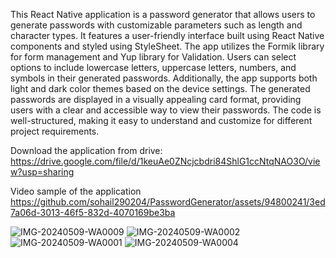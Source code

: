 This React Native application is a password generator that allows users to generate passwords with customizable parameters such as length and character types. It features a user-friendly interface built using React Native components and styled using StyleSheet. The app utilizes the Formik library for form management and Yup library for Validation. Users can select options to include lowercase letters, uppercase letters, numbers, and symbols in their generated passwords. Additionally, the app supports both light and dark color themes based on the device settings. The generated passwords are displayed in a visually appealing card format, providing users with a clear and accessible way to view their passwords. The code is well-structured, making it easy to understand and customize for different project requirements.

Download the application from drive:
https://drive.google.com/file/d/1keuAe0ZNcjcbdri84ShlG1ccNtqNAO3O/view?usp=sharing

Video sample of the application
https://github.com/sohail290204/PasswordGenerator/assets/94800241/3ed7a06d-3013-46f5-832d-4070169be3ba

![IMG-20240509-WA0009](https://github.com/sohail290204/PasswordGenerator/assets/94800241/fa05bd20-4c0b-457a-87c6-e822249b1087)
![IMG-20240509-WA0002](https://github.com/sohail290204/PasswordGenerator/assets/94800241/8ab2d322-0daf-41cd-8b09-53e87dec817f)
![IMG-20240509-WA0001](https://github.com/sohail290204/PasswordGenerator/assets/94800241/c26bc8c4-49c4-49a7-83be-34207f2f38cd)
![IMG-20240509-WA0004](https://github.com/sohail290204/PasswordGenerator/assets/94800241/52ee7099-b266-4c11-b3a3-7ba05260c932)
